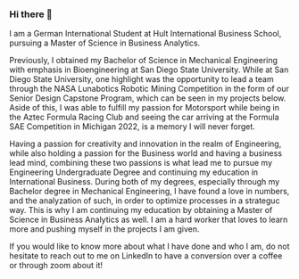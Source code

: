### Hi there 👋

I am a German International Student at Hult International Business School, pursuing a Master of Science in Business Analytics. 

Previously, I obtained my Bachelor of Science in Mechanical Engineering with emphasis in Bioengineering at San Diego State University. While at San Diego State University, one highlight was the opportunity to lead a team through the NASA Lunabotics Robotic Mining Competition in the form of our Senior Design Capstone Program, which can be seen in my projects below. Aside of this, I was able to fulfill my passion for Motorsport while being in the Aztec Formula Racing Club and seeing the car arriving at the Formula SAE Competition in Michigan 2022, is a memory I will never forget. 

Having a passion for creativity and innovation in the realm of Engineering, while also holding a passion for the Business world and having a business lead mind, combining these two passions is what lead me to pursue my Engineering Undergraduate Degree and continuing my education in International Business. During both of my degrees, especially through my Bachelor degree in Mechanical Engineering, I have found a love in numbers, and the analyzation of such, in order to optimize processes in a strateguc way. This is why I am continuing my education by obtaining a Master of Science in Business Analytics as well. I am a hard worker that loves to learn more and pushing myself in the projects I am given.

If you would like to know more about what I have done and who I am, do not hesitate to reach out to me on LinkedIn to have a conversion over a coffee or through zoom about it! 

<!--
**AlyssaBr/AlyssaBr** is a ✨ _special_ ✨ repository because its `README.md` (this file) appears on your GitHub profile.

Here are some ideas to get you started:

- 🔭 I’m currently working on ...
- 🌱 I’m currently learning ...
- 👯 I’m looking to collaborate on ...
- 🤔 I’m looking for help with ...
- 💬 Ask me about ...
- 📫 How to reach me: ...
- 😄 Pronouns: ...
- ⚡ Fun fact: ...
-->
